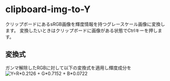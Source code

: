 # clipboard-img-to-Y
クリップボードにあるsRGB画像を輝度情報を持つグレースケール画像に変換します。
変換したいときはクリップボードに画像がある状態でCtrlキーを押します。

## 変換式
ガンマ解除したRGBに対して以下の変換式を適用し輝度成分を
<img src="https://latex.codecogs.com/gif.latex?Y=R*0.2126&space;&plus;&space;G*0.7152&space;&plus;&space;B*0.0722" title="Y=R*0.2126 + G*0.7152 + B*0.0722" />
